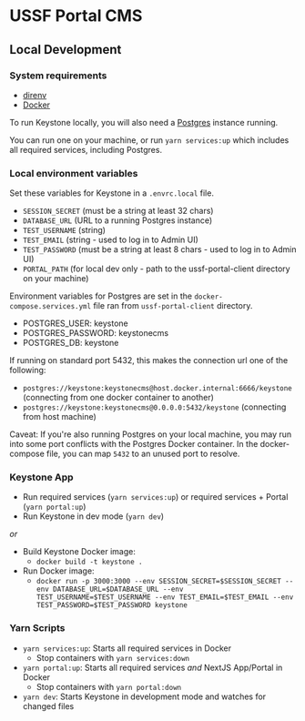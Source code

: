 # USSF Portal CMS

## Local Development

### System requirements

- [direnv](https://direnv.net/docs/hook.html)
- [Docker](https://www.docker.com/products/docker-desktop)

To run Keystone locally, you will also need a [Postgres](https://www.postgresql.org/download/) instance running.

You can run one on your machine, or run `yarn services:up` which includes all required services, including Postgres.

### Local environment variables

Set these variables for Keystone in a `.envrc.local` file.

- `SESSION_SECRET` (must be a string at least 32 chars)
- `DATABASE_URL` (URL to a running Postgres instance)
- `TEST_USERNAME` (string)
- `TEST_EMAIL` (string - used to log in to Admin UI)
- `TEST_PASSWORD` (must be a string at least 8 chars - used to log in to Admin UI)
- `PORTAL_PATH` (for local dev only - path to the ussf-portal-client directory on your machine)

Environment variables for Postgres are set in the `docker-compose.services.yml` file ran from `ussf-portal-client` directory.

- POSTGRES_USER: keystone
- POSTGRES_PASSWORD: keystonecms
- POSTGRES_DB: keystone

If running on standard port 5432, this makes the connection url one of the following:

- `postgres://keystone:keystonecms@host.docker.internal:6666/keystone` (connecting from one docker container to another)
- `postgres://keystone:keystonecms@0.0.0.0:5432/keystone` (connecting from host machine)

Caveat: If you're also running Postgres on your local machine, you may run into some port conflicts with the Postgres Docker container. In the docker-compose file, you can map `5432` to an unused port to resolve.

### Keystone App

- Run required services (`yarn services:up`) or required services + Portal (`yarn portal:up`)
- Run Keystone in dev mode (`yarn dev`)

_or_

- Build Keystone Docker image:
  - `docker build -t keystone .`
- Run Docker image:
  - `docker run -p 3000:3000 --env SESSION_SECRET=$SESSION_SECRET --env DATABASE_URL=$DATABASE_URL --env TEST_USERNAME=$TEST_USERNAME --env TEST_EMAIL=$TEST_EMAIL --env TEST_PASSWORD=$TEST_PASSWORD keystone`

### Yarn Scripts

- `yarn services:up`: Starts all required services in Docker
  - Stop containers with `yarn services:down`
- `yarn portal:up`: Starts all required services _and_ NextJS App/Portal in Docker
  - Stop containers with `yarn portal:down`
- `yarn dev`: Starts Keystone in development mode and watches for changed files
